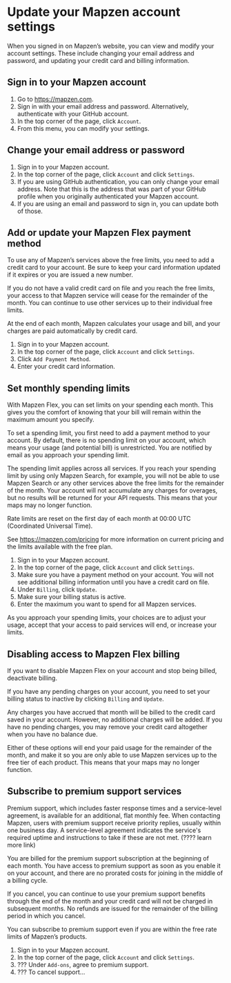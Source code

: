 # Update your Mapzen account settings

When you signed in on Mapzen’s website, you can view and modify your account settings. These include changing your email address and password, and updating your credit card and billing information.

## Sign in to your Mapzen account

1. Go to https://mapzen.com.
2. Sign in with your email address and password. Alternatively, authenticate with your GitHub account.
3. In the top corner of the page, click `Account`.
4. From this menu, you can modify your settings.

## Change your email address or password

1. Sign in to your Mapzen account.
2. In the top corner of the page, click `Account` and click `Settings`.
3. If you are using GitHub authentication, you can only change your email address. Note that this is the address that was part of your GitHub profile when you originally authenticated your Mapzen account.
4. If you are using an email and password to sign in, you can update both of those.

## Add or update your Mapzen Flex payment method

To use any of Mapzen’s services above the free limits, you need to add a credit card to your account. Be sure to keep your card information updated if it expires or you are issued a new number.

If you do not have a valid credit card on file and you reach the free limits, your access to that Mapzen service will cease for the remainder of the month. You can continue to use other services up to their individual free limits.

At the end of each month, Mapzen calculates your usage and bill, and your charges are paid automatically by credit card.

1. Sign in to your Mapzen account.
2. In the top corner of the page, click `Account` and click `Settings`.
3. Click `Add Payment Method`.
4. Enter your credit card information.

## Set monthly spending limits

With Mapzen Flex, you can set limits on your spending each month. This gives you the comfort of knowing that your bill will remain within the maximum amount you specify.

To set a spending limit, you first need to add a payment method to your account. By default, there is no spending limit on your account, which means your usage (and potential bill) is unrestricted. You are notified by email as you approach your spending limit.

The spending limit applies across all services. If you reach your spending limit by using only Mapzen Search, for example, you will not be able to use Mapzen Search or any other services above the free limits for the remainder of the month. Your account will not accumulate any charges for overages, but no results will be returned for your API requests. This means that your maps may no longer function.

Rate limits are reset on the first day of each month at 00:00 UTC (Coordinated Universal Time).

See https://mapzen.com/pricing for more information on current pricing and the limits available with the free plan.

1. Sign in to your Mapzen account.
2. In the top corner of the page, click `Account` and click `Settings`.
3. Make sure you have a payment method on your account. You will not see additional billing information until you have a credit card on file.
4. Under `Billing`, click `Update`.
5. Make sure your billing status is active.
6. Enter the maximum you want to spend for all Mapzen services.

As you approach your spending limits, your choices are to adjust your usage, accept that your access to paid services will end, or increase your limits.

## Disabling access to Mapzen Flex billing

If you want to disable Mapzen Flex on your account and stop being billed, deactivate billing.

If you have any pending charges on your account, you need to set your billing status to inactive by clicking `Billing` and `Update`.

Any charges you have accrued that month will be billed to the credit card saved in your account. However, no additional charges will be added. If you have no pending charges, you may remove your credit card altogether when you have no balance due.

Either of these options will end your paid usage for the remainder of the month, and make it so you are only able to use Mapzen services up to the free tier of each product. This means that your maps may no longer function.

## Subscribe to premium support services

Premium support, which includes faster response times and a service-level agreement, is available for an additional, flat monthly fee. When contacting Mapzen, users with premium support receive priority replies, usually within one business day. A service-level agreement indicates the service's required uptime and instructions to take if these are not met. (???? learn more link)

You are billed for the premium support subscription at the beginning of each month. You have access to premium support as soon as you enable it on your account, and there are no prorated costs for joining in the middle of a billing cycle.

If you cancel, you can continue to use your premium support benefits through the end of the month and your credit card will not be charged in subsequent months. No refunds are issued for the remainder of the billing period in which you cancel.

You can subscribe to premium support even if you are within the free rate limits of Mapzen’s products.

1. Sign in to your Mapzen account.
2. In the top corner of the page, click `Account` and click `Settings`.
3. ??? Under `Add-ons`, agree to premium support.
4. ??? To cancel support...

